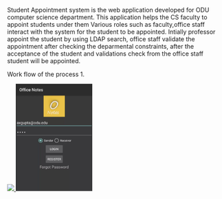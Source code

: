 
Student Appointment system is the web application developed for ODU computer science department. This application helps the CS faculty to appoint students under them
Various roles such as faculty,office staff interact with the system for the student to be appointed.
Intially professor appoint the student by using LDAP search, office staff validate the appointment after checking the deparmental constraints, after the acceptance of the student and validations check from the office staff student will be appointed.

Work flow of the process
1.

<a href="https://github.com/saikaranbalmuri/StudentAppointmentSystem/tree/master/Assets/Uploads/search_img.PNG" target="_blank">
<img src="https://github.com/saikaranbalmuri/StudentAppointmentSystem/tree/master/Assets/Uploads/search_img.PNG" height="250">
</a>


<a href="https://github.com/saikaranbalmuri/officenotes/blob/master/src/main/resources/ONpic1.png" target="_blank">
<img src="https://github.com/saikaranbalmuri/officenotes/blob/master/src/main/resources/ONpic1.png" height="250">
</a>
